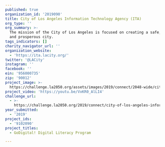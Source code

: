 ```yaml
---
published: true
organization_id: '2019090'
title: City of Los Angeles Information Technology Agency (ITA)
org_type: ''
org_summary: >-
  The mission of the City of Los Angeles is focused on creating a safe, livable,
  and prosperous city.
tags_indicators: []
charity_navigator_url: ''
organization_website:
  - 'https://ita.lacity.org/'
twitter: '@LACity'
instagram: ''
facebook: ''
ein: '956000735'
zip: '90012'
project_image: >-
  https://challenge.la2050.org/assets/images/2019/connect/2048-wide/city-of-los-angeles-information-technology-agency-ita.jpg
project_video: 'https://youtu.be/VxKR0_AlLI4'
challenge_url:
  - >-
    https://challenge.la2050.org/2019/connect/city-of-los-angeles-information-technology-agency-ita/
year_submitted:
  - '2019'
project_ids:
  - '9102090'
project_titles:
  - GoDigital! Digital Literacy Program

---
```

